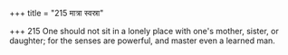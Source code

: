 +++
title = "215 मात्रा स्वस्रा"

+++
215	One should not sit in a lonely place with one's mother, sister, or daughter; for the senses are powerful, and master even a learned man.